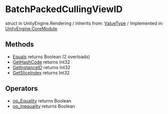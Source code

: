 # BatchPackedCullingViewID
struct in UnityEngine.Rendering
 / Inherits from: <a href="https://docs.unity3d.com/6000.0/Documentation/ScriptReference/ValueType.html">ValueType</a> / Implemented in: <a href="https://docs.unity3d.com/6000.0/Documentation/ScriptReference/UnityEngine.CoreModule.html">UnityEngine.CoreModule</a>
## Methods
- <a href="https://docs.unity3d.com/6000.0/Documentation/ScriptReference/BatchPackedCullingViewID.Equals.html">Equals</a> returns Boolean (2 overloads)
- <a href="https://docs.unity3d.com/6000.0/Documentation/ScriptReference/BatchPackedCullingViewID.GetHashCode.html">GetHashCode</a> returns Int32
- <a href="https://docs.unity3d.com/6000.0/Documentation/ScriptReference/BatchPackedCullingViewID.GetInstanceID.html">GetInstanceID</a> returns Int32
- <a href="https://docs.unity3d.com/6000.0/Documentation/ScriptReference/BatchPackedCullingViewID.GetSliceIndex.html">GetSliceIndex</a> returns Int32
## Operators
- <a href="https://docs.unity3d.com/6000.0/Documentation/ScriptReference/BatchPackedCullingViewID.op_Equality.html">op_Equality</a> returns Boolean
- <a href="https://docs.unity3d.com/6000.0/Documentation/ScriptReference/BatchPackedCullingViewID.op_Inequality.html">op_Inequality</a> returns Boolean
